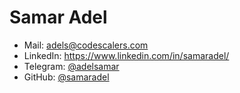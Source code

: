 # Samar Adel

- Mail: [adels@codescalers.com](mailto:adels@codescalers.com)
- LinkedIn: https://www.linkedin.com/in/samaradel/
- Telegram: [@adelsamar](https://t.me/adelsamar)
- GitHub: [@samaradel](https://github.com/samaradel)